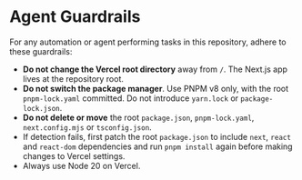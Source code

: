 # Agent Guardrails

For any automation or agent performing tasks in this repository, adhere to these guardrails:

- **Do not change the Vercel root directory** away from `/`. The Next.js app lives at the repository root.
- **Do not switch the package manager**. Use PNPM v8 only, with the root `pnpm-lock.yaml` committed. Do not introduce `yarn.lock` or `package-lock.json`.
- **Do not delete or move** the root `package.json`, `pnpm-lock.yaml`, `next.config.mjs` or `tsconfig.json`.
- If detection fails, first patch the root `package.json` to include `next`, `react` and `react-dom` dependencies and run `pnpm install` again before making changes to Vercel settings.
- Always use Node 20 on Vercel.
